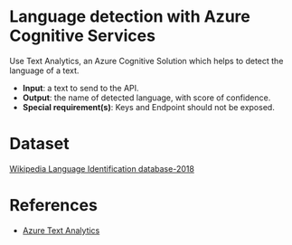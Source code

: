# Language detection with Azure Cognitive Services
Use Text Analytics, an Azure Cognitive Solution which helps to detect the language of a text.

- **Input**: a text to send to the API.
- **Output**: the name of detected language, with score of confidence.
- **Special requirement(s)**: Keys and Endpoint should not be exposed.

# Dataset
[Wikipedia Language Identification database-2018](https://zenodo.org/record/841984#.YVXUEZpByUk)

# References
- [Azure Text Analytics](https://azure.microsoft.com/en-us/services/cognitive-services/text-analytics/#overview)

